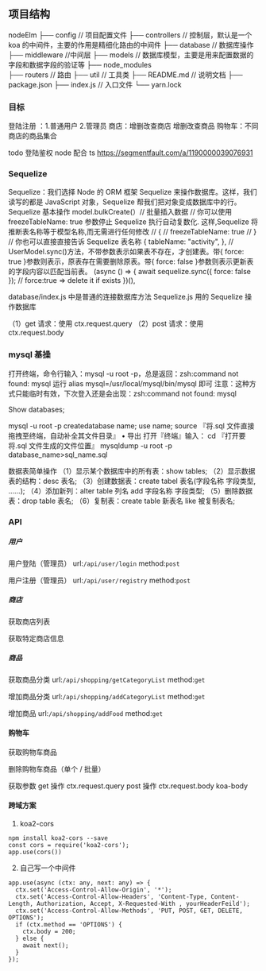 ## 项目结构

nodeElm
├── config // 项目配置文件
├── controllers // 控制层，默认是一个 koa 的中间件，主要的作用是精细化路由的中间件
├── database // 数据库操作
├── middleware //中间层
├── models // 数据库模型，主要是用来配置数据的字段和数据字段的验证等
├── node_modules  
├── routers // 路由
├── util // 工具类
├── README.md // 说明文档
├── package.json
├── index.js // 入口文件
└── yarn.lock

### 目标

登陆注册 ：1.普通用户 2.管理员
商店：增删改查商店 增删改查商品
购物车：不同商店的商品集合

todo
登陆鉴权
node 配合 ts
https://segmentfault.com/a/1190000039076931

### Sequelize

Sequelize：我们选择 Node 的 ORM 框架 Sequelize 来操作数据库。这样，我们读写的都是 JavaScript 对象，Sequelize 帮我们把对象变成数据库中的行。
Sequelize 基本操作
model.bulkCreate(）// 批量插入数据
// 你可以使用 freezeTableName: true 参数停止 Sequelize 执行自动复数化. 这样,Sequelize 将推断表名称等于模型名称,而无需进行任何修改
// {
// freezeTableName: true
// }
// 你也可以直接直接告诉 Sequelize 表名称
{
tableName: "activity",
},
// UserModel.sync()方法，不带参数表示如果表不存在，才创建表。带{ force: true }参数则表示，原表存在需要删除原表。带{ force: false }参数则表示更新表的字段内容以匹配当前表。
(async () => {
await sequelize.sync({ force: false }); // force:true => delete it if exists
})(),

database/index.js 中是普通的连接数据库方法
Sequelize.js 用的 Sequelize 操作数据库

（1）get 请求：使用 ctx.request.query
（2）post 请求：使用 ctx.request.body

### mysql 基操

打开终端，命令行输入：mysql -u root -p，总是返回：zsh:command not found: mysql
运行 alias mysql=/usr/local/mysql/bin/mysql 即可
注意：这种方式只能临时有效，下次登入还是会出现：zsh:command not found: mysql

Show databases;

mysql -u root -p
createdatabase name;
use name;
source 『将.sql 文件直接拖拽至终端，自动补全其文件目录』
• 导出
打开『终端』输入：
cd 『打开要将.sql 文件生成的文件位置』
mysqldump -u root -p database_name>sql_name.sql

数据表简单操作
（1）显示某个数据库中的所有表：show tables;
（2）显示数据表的结构：desc 表名;
（3）创建数据表：create tabel 表名(字段名称 字段类型, ……);
（4）添加新列：alter table 列名 add 字段名称 字段类型;
（5）删除数据表：drop table 表名;
（6）复制表：create table 新表名 like 被复制表名;

### API

##### 用户

用户登陆（管理员）
url:`/api/user/login`
method:`post`

用户注册（管理员）
url:`/api/user/registry`
method:`post`

##### 商店

获取商店列表

获取特定商店信息

##### 商品

获取商品分类
url:`/api/shopping/getCategoryList`
method:`get`

增加商品分类
url:`/api/shopping/addCategoryList`
method:`get`

增加商品
url:`/api/shopping/addFood`
method:`get`

#### 购物车

获取购物车商品

删除购物车商品（单个 / 批量）

获取参数
get 操作 ctx.request.query
post 操作 ctx.request.body koa-body

#### 跨域方案

1. koa2-cors

```
npm install koa2-cors --save
const cors = require('koa2-cors');
app.use(cors())
```

2. 自己写一个中间件

```
app.use(async (ctx: any, next: any) => {
  ctx.set('Access-Control-Allow-Origin', '*');
  ctx.set('Access-Control-Allow-Headers', 'Content-Type, Content-Length, Authorization, Accept, X-Requested-With , yourHeaderFeild');
  ctx.set('Access-Control-Allow-Methods', 'PUT, POST, GET, DELETE, OPTIONS');
  if (ctx.method == 'OPTIONS') {
    ctx.body = 200;
  } else {
    await next();
  }
});
```
